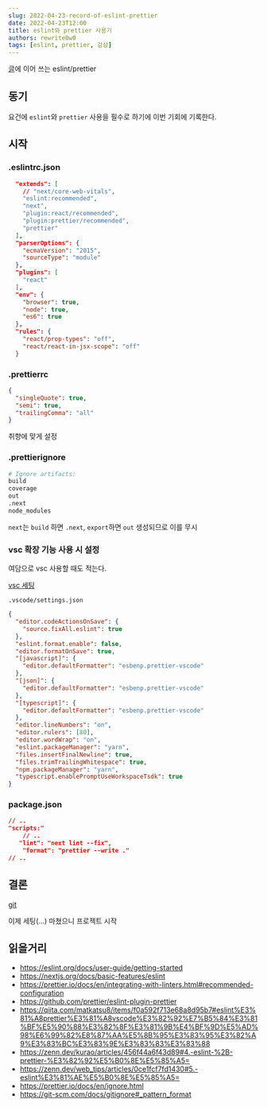 ```yaml
---
slug: 2022-04-23-record-of-eslint-prettier
date: 2022-04-23T12:00
title: eslint와 prettier 사용기
authors: rewrite0w0
tags: [eslint, prettier, 감상]
---
```


[글](2022-04-23-record-of-github-action)에 이어 쓰는 eslint/prettier

## 동기

요건에 `eslint`와 `prettier` 사용을 필수로 하기에 이번 기회에 기록한다.

## 시작

### .eslintrc.json

```json
  "extends": [
    // "next/core-web-vitals",
    "eslint:recommended",
    "next",
    "plugin:react/recommended",
    "plugin:prettier/recommended",
    "prettier"
  ],
  "parserOptions": {
    "ecmaVersion": "2015",
    "sourceType": "module"
  },
  "plugins": [
    "react"
  ],
  "env": {
    "browser": true,
    "node": true,
    "es6": true
  },
  "rules": {
    "react/prop-types": "off",
    "react/react-in-jsx-scope": "off"
  }
```

### .prettierrc

```json
{
  "singleQuote": true,
  "semi": true,
  "trailingComma": "all"
}
```

취향에 맞게 설정

### .prettierignore

```bash
# Ignore artifacts:
build
coverage
out
.next
node_modules
```

`next`는 `build` 하면 `.next`, `export`하면 `out` 생성되므로 이를 무시

### vsc 확장 기능 사용 시 설정

여담으로 vsc 사용할 때도 적는다.

[vsc 세팅](setting-vsc-and-git)

`.vscode/settings.json`

```json
{
  "editor.codeActionsOnSave": {
    "source.fixAll.eslint": true
  },
  "eslint.format.enable": false,
  "editor.formatOnSave": true,
  "[javascript]": {
    "editor.defaultFormatter": "esbenp.prettier-vscode"
  },
  "[json]": {
    "editor.defaultFormatter": "esbenp.prettier-vscode"
  },
  "[typescript]": {
    "editor.defaultFormatter": "esbenp.prettier-vscode"
  },
  "editor.lineNumbers": "on",
  "editor.rulers": [80],
  "editor.wordWrap": "on",
  "eslint.packageManager": "yarn",
  "files.insertFinalNewline": true,
  "files.trimTrailingWhitespace": true,
  "npm.packageManager": "yarn",
  "typescript.enablePromptUseWorkspaceTsdk": true
}
```

### package.json

```json
// ..
"scripts:"
    // ..
   "lint": "next lint --fix",
    "format": "prettier --write ."
// ..
```

## 결론

[git](https://github.com/rewrite0w0/yumemi-frontend-test/tree/f26a4773063aa7a34a4aa75f46ed10d8f7fa7b07)

이제 세팅(...) 마쳤으니 프로젝트 시작

## 읽을거리

- https://eslint.org/docs/user-guide/getting-started
- https://nextjs.org/docs/basic-features/eslint
- https://prettier.io/docs/en/integrating-with-linters.html#recommended-configuration
- https://github.com/prettier/eslint-plugin-prettier
- https://qiita.com/matkatsu8/items/f0a592f713e68a8d95b7#eslint%E3%81%A8prettier%E3%81%A8vscode%E3%82%92%E7%B5%84%E3%81%BF%E5%90%88%E3%82%8F%E3%81%9B%E4%BF%9D%E5%AD%98%E6%99%82%E8%87%AA%E5%8B%95%E3%83%95%E3%82%A9%E3%83%BC%E3%83%9E%E3%83%83%E3%83%88
- https://zenn.dev/kurao/articles/456f44a6f43d89#4.-eslint-%2B-prettier-%E3%82%92%E5%B0%8E%E5%85%A5=
- https://zenn.dev/web_tips/articles/0ce1fcf7fd1430#5.-eslint%E3%81%AE%E5%B0%8E%E5%85%A5=
- https://prettier.io/docs/en/ignore.html
- https://git-scm.com/docs/gitignore#_pattern_format
